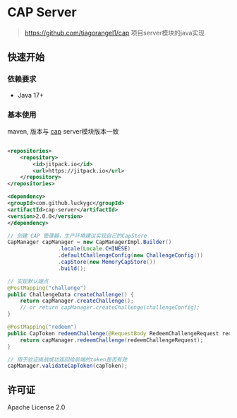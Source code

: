# CAP Server

> https://github.com/tiagorangel1/cap 项目server模块的java实现

## 快速开始

### 依赖要求

- Java 17+

### 基本使用

maven, 版本与 [cap](https://github.com/tiagorangel1/cap) server模块版本一致
```xml

<repositories>
    <repository>
        <id>jitpack.io</id>
        <url>https://jitpack.io</url>
    </repository>
</repositories>

<dependency>
<groupId>com.github.luckygc</groupId>
<artifactId>cap-server</artifactId>
<version>2.0.0</version>
</dependency>
```

```java
// 创建 CAP 管理器，生产环境建议实现自己的CapStore
CapManager capManager = new CapManagerImpl.Builder()
                .locale(Locale.CHINESE)
                .defaultChallengeConfig(new ChallengeConfig())
                .capStore(new MemoryCapStore())
                .build();

// 实现默认端点
@PostMapping("challenge")
public ChallengeData createChallenge() {
    return capManager.createChallenge();
    // or return capManager.createChallenge(challengeConfig);
}

@PostMapping("redeem")
public CapToken redeemChallenge(@RequestBody RedeemChallengeRequest redeemChallengeRequest) {
    return capManager.redeemChallenge(redeemChallengeRequest);
}

// 用于验证挑战成功返回给前端的token是否有效
capManager.validateCapToken(capToken);
```

## 许可证

Apache License 2.0
